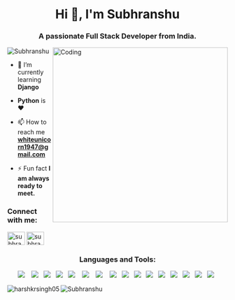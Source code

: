 <h1 align="center">Hi 👋, I'm Subhranshu</h1>
<h3 align="center">A passionate Full Stack Developer from India.</h3>
<img align="right" alt="Coding" width="400" src="https://media2.giphy.com/media/qgQUggAC3Pfv687qPC/giphy.gif">

<p align="left"> <img src="https://komarev.com/ghpvc/?username=SubhranShu2332&label=Profile%20views&color=0e75b6&style=flat" alt="Subhranshu" /> </p>

- 🌱 I’m currently learning **Django**



-  **Python** is ❤️

- 📫 How to reach me **whiteunicorn1947@gmail.com**

- ⚡ Fun fact **I am always ready to meet.**

<h3 align="left">Connect with me:</h3>
<p align="left">

<a href="https://www.codechef.com/users/papu2332" target="blank"><img align="center" src="https://cdn.jsdelivr.net/npm/simple-icons@3.1.0/icons/codechef.svg" alt="subhranshu" height="30" width="40" /></a>
<a href="https://www.linkedin.com/in/subhranshu-sahoo-176922238/" target="blank"><img align="center" src="https://raw.githubusercontent.com/rahuldkjain/github-profile-readme-generator/master/src/images/icons/Social/linkedin.svg" alt="subhranshu" height="30" width="40" /></a>
</p>

<h3 align="center">Languages and Tools:</h3>
<p align="center">
  <img src="https://img.shields.io/badge/HTML5-E34F26?style=for-the-badge&logo=html5&logoColor=white" />&nbsp;&nbsp;&nbsp;
  <img src="https://img.shields.io/badge/CSS3-1572B6?style=for-the-badge&logo=css3&logoColor=white" />&nbsp;&nbsp; 
  <img src="https://img.shields.io/badge/Bootstrap-563D7C?style=for-the-badge&logo=bootstrap&logoColor=white" />&nbsp;&nbsp; 
  <img src="https://img.shields.io/badge/JavaScript-323330?style=for-the-badge&logo=javascript&logoColor=F7DF1E" />&nbsp;&nbsp;
  <img src="https://img.shields.io/badge/Node.js-339933?style=for-the-badge&logo=nodedotjs&logoColor=white" />&nbsp;&nbsp;&nbsp;
  <img src="https://img.shields.io/badge/Express.js-000000?style=for-the-badge&logo=express&logoColor=white" />&nbsp;&nbsp;&nbsp;
  <img src="https://img.shields.io/badge/React-20232A?style=for-the-badge&logo=react&logoColor=61DAFB" />&nbsp;&nbsp;&nbsp;
  <img src="https://img.shields.io/badge/MongoDB-4EA94B?style=for-the-badge&logo=mongodb&logoColor=white" />&nbsp;&nbsp;
  <img src="https://img.shields.io/badge/C-00599C?style=for-the-badge&logo=c&logoColor=white" />&nbsp;&nbsp;
  <img src="https://img.shields.io/badge/Java-ED8B00?style=for-the-badge&logo=java&logoColor=white" />&nbsp;&nbsp;
  <img src="https://img.shields.io/badge/Python-3776AB?style=for-the-badge&logo=python&logoColor=white" />&nbsp;&nbsp;
  <img src="https://img.shields.io/badge/npm-CB3837?style=for-the-badge&logo=npm&logoColor=white" />&nbsp;&nbsp;
  <img src="https://img.shields.io/badge/Netlify-00C7B7?style=for-the-badge&logo=netlify&logoColor=white" />&nbsp;&nbsp;
  <img src="https://img.shields.io/badge/Git-F05032?style=for-the-badge&logo=git&logoColor=white" />&nbsp;&nbsp;
  <img src="https://img.shields.io/badge/GitHub-100000?style=for-the-badge&logo=github&logoColor=white" />&nbsp;&nbsp; 
  <img src="https://img.shields.io/badge/Markdown-000000?style=for-the-badge&logo=markdown&logoColor=white" />&nbsp;&nbsp; 
</p>
<p><img align="left" src="https://github-readme-stats.vercel.app/api/top-langs?username=SubhranShu2332&show_icons=true&locale=en&layout=compact" alt="harshkrsingh05" /></p>


<p><img align="center" src="https://github-readme-streak-stats.herokuapp.com/?user=SubhranShu2332&" alt="Subhranshu" /></p>
<!---
SubhranShu2332/SubhranShu2332 is a ✨ special ✨ repository because its `README.md` (this file) appears on your GitHub profile.
You can click the Preview link to take a look at your changes.
--->
